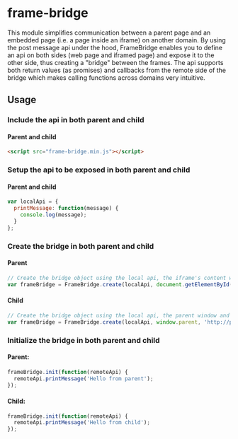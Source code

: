 frame-bridge
==========

This module simplifies communication between a parent page and an embedded page (i.e. a page inside an iframe) on another domain. By using the post message api under the hood, FrameBridge enables you to define an api on both sides (web page and iframed page) and expose it to the other side, thus creating a "bridge" between the frames. The api supports both return values (as promises) and callbacks from the remote side of the bridge which makes calling functions across domains very intuitive.

## Usage

### Include the api in both parent and child

#### Parent and child

```html
<script src="frame-bridge.min.js"></script>
```

### Setup the api to be exposed in both parent and child

#### Parent and child

```javascript
var localApi = {
  printMessage: function(message) {
    console.log(message);
  }
};
```

### Create the bridge in both parent and child

#### Parent

```javascript
// Create the bridge object using the local api, the iframe's content window and the child domain.
var frameBridge = FrameBridge.create(localApi, document.getElementById('iframe-id').contentWindow, 'http://child.domain.com');
```

#### Child

```javascript
// Create the bridge object using the local api, the parent window and the parent domain.
var frameBridge = FrameBridge.create(localApi, window.parent, 'http://parent.domain.com');
```

### Initialize the bridge in both parent and child

#### Parent:

```javascript
frameBridge.init(function(remoteApi) {
  remoteApi.printMessage('Hello from parent');
});
```

#### Child:

```javascript
frameBridge.init(function(remoteApi) {
  remoteApi.printMessage('Hello from child');
});
```


